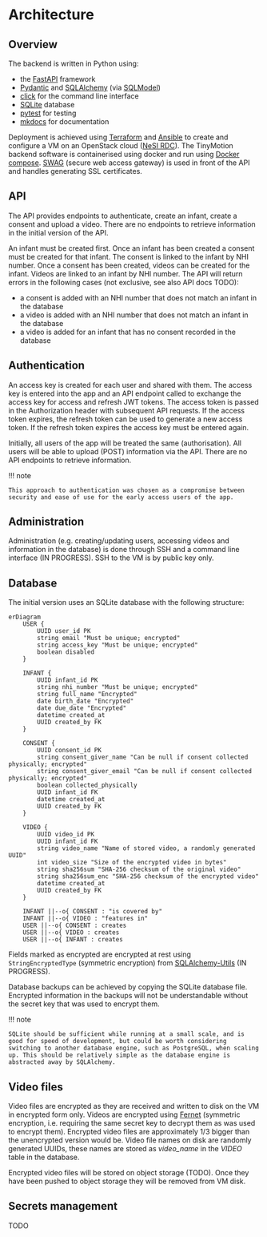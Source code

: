 # Architecture

## Overview

The backend is written in Python using:

- the [FastAPI](https://fastapi.tiangolo.com/) framework
- [Pydantic](https://docs.pydantic.dev/latest/) and [SQLAlchemy](https://www.sqlalchemy.org/) (via [SQLModel](https://sqlmodel.tiangolo.com/))
- [click](https://click.palletsprojects.com/) for the command line interface
- [SQLite](https://www.sqlite.org/) database
- [pytest](https://docs.pytest.org/) for testing
- [mkdocs](https://www.mkdocs.org/) for documentation

Deployment is achieved using [Terraform](https://www.terraform.io/) and [Ansible](https://www.ansible.com/) to create and configure a VM on an OpenStack cloud ([NeSI RDC](https://support.cloud.nesi.org.nz/)). The TinyMotion backend software is containerised using docker and run using [Docker compose](https://docs.docker.com/compose/). [SWAG](https://docs.linuxserver.io/general/swag/) (secure web access gateway) is used in front of the API and handles generating SSL certificates.

## API

The API provides endpoints to authenticate, create an infant, create a consent and upload a video. There are no endpoints to retrieve information in the initial version of the API.

An infant must be created first. Once an infant has been created a consent must be created for that infant. The consent is linked to the infant by NHI number. Once a consent has been created, videos can be created for the infant. Videos are linked to an infant by NHI number. The API will return errors in the following cases (not exclusive, see also API docs TODO):

- a consent is added with an NHI number that does not match an infant in the database
- a video is added with an NHI number that does not match an infant in the database
- a video is added for an infant that has no consent recorded in the database

## Authentication

An access key is created for each user and shared with them. The access key is entered into the app and an API endpoint called to exchange the access key for access and refresh JWT tokens. The access token is passed in the Authorization header with subsequent API requests. If the access token expires, the refresh token can be used to generate a new access token. If the refresh token expires the access key must be entered again.

Initially, all users of the app will be treated the same (authorisation). All users will be able to upload (POST) information via the API. There are no API endpoints to retrieve information.

!!! note

    This approach to authentication was chosen as a compromise between security and ease of use for the early access users of the app.

## Administration

Administration (e.g. creating/updating users, accessing videos and information in the database) is done through SSH and a command line interface (IN PROGRESS). SSH to the VM is by public key only.

## Database

The initial version uses an SQLite database with the following structure:

```mermaid
erDiagram
    USER {
        UUID user_id PK
        string email "Must be unique; encrypted"
        string access_key "Must be unique; encrypted"
        boolean disabled
    }

    INFANT {
        UUID infant_id PK
        string nhi_number "Must be unique; encrypted"
        string full_name "Encrypted"
        date birth_date "Encrypted"
        date due_date "Encrypted"
        datetime created_at
        UUID created_by FK
    }

    CONSENT {
        UUID consent_id PK
        string consent_giver_name "Can be null if consent collected physically; encrypted"
        string consent_giver_email "Can be null if consent collected physically; encrypted"
        boolean collected_physically
        UUID infant_id FK
        datetime created_at
        UUID created_by FK
    }

    VIDEO {
        UUID video_id PK
        UUID infant_id FK
        string video_name "Name of stored video, a randomly generated UUID"
        int video_size "Size of the encrypted video in bytes"
        string sha256sum "SHA-256 checksum of the original video"
        string sha256sum_enc "SHA-256 checksum of the encrypted video"
        datetime created_at
        UUID created_by FK
    }

    INFANT ||--o{ CONSENT : "is covered by"
    INFANT ||--o{ VIDEO : "features in"
    USER ||--o{ CONSENT : creates
    USER ||--o{ VIDEO : creates
    USER ||--o{ INFANT : creates

```

Fields marked as encrypted are encrypted at rest using `StringEncryptedType` (symmetric encryption) from [SQLAlchemy-Utils](https://sqlalchemy-utils.readthedocs.io/en/latest/data_types.html) (IN PROGRESS).

Database backups can be achieved by copying the SQLite database file. Encrypted information in the backups will not be understandable without the secret key that was used to encrypt them.

!!! note
    
    SQLite should be sufficient while running at a small scale, and is good for speed of development, but could be worth considering switching to another database engine, such as PostgreSQL, when scaling up. This should be relatively simple as the database engine is abstracted away by SQLAlchemy.


## Video files

Video files are encrypted as they are received and written to disk on the VM in encrypted form only. Videos are encrypted using [Fernet](https://cryptography.io/en/latest/fernet/) (symmetric encryption, i.e. requiring the same secret key to decrypt them as was used to encrypt them). Encrypted video files are approximately 1/3 bigger than the unencrypted version would be. Video file names on disk are randomly generated UUIDs, these names are stored as *video_name* in the *VIDEO* table in the database.

Encrypted video files will be stored on object storage (TODO). Once they have been pushed to object storage they will be removed from VM disk.

## Secrets management

TODO
